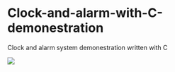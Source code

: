 # Clock-and-alarm-with-C-demonestration

Clock and alarm system demonestration written with C 

<img src="https://static.javatpoint.com/tutorial/computer-graphics/images/computer-graphics-program7.jpg">
